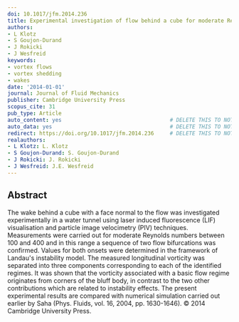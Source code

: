 ```yaml
---
doi: 10.1017/jfm.2014.236
title: Experimental investigation of flow behind a cube for moderate Reynolds numbers
authors:
- L Klotz
- S Goujon-Durand
- J Rokicki
- J Wesfreid
keywords:
- vortex flows
- vortex shedding
- wakes
date: '2014-01-01'
journal: Journal of Fluid Mechanics
publisher: Cambridge University Press
scopus_cite: 31
pub_type: Article
auto_content: yes                                  # DELETE THIS TO NOT AUTO GENERATE CONTENT
auto_data: yes                                     # DELETE THIS TO NOT AUTO GENERATE METADATA
redirect: https://doi.org/10.1017/jfm.2014.236     # DELETE THIS TO NOT REDIRECT
realauthors:
- L Klotz: L. Klotz
- S Goujon-Durand: S. Goujon-Durand
- J Rokicki: J. Rokicki
- J Wesfreid: J.E. Wesfreid
---
```



## Abstract
The wake behind a cube with a face normal to the flow was investigated experimentally in a water tunnel using laser induced fluorescence (LIF) visualisation and particle image velocimetry (PIV) techniques. Measurements were carried out for moderate Reynolds numbers between 100 and 400 and in this range a sequence of two flow bifurcations was confirmed. Values for both onsets were determined in the framework of Landau's instability model. The measured longitudinal vorticity was separated into three components corresponding to each of the identified regimes. It was shown that the vorticity associated with a basic flow regime originates from corners of the bluff body, in contrast to the two other contributions which are related to instability effects. The present experimental results are compared with numerical simulation carried out earlier by Saha (Phys. Fluids, vol. 16, 2004, pp. 1630-1646). © 2014 Cambridge University Press.
